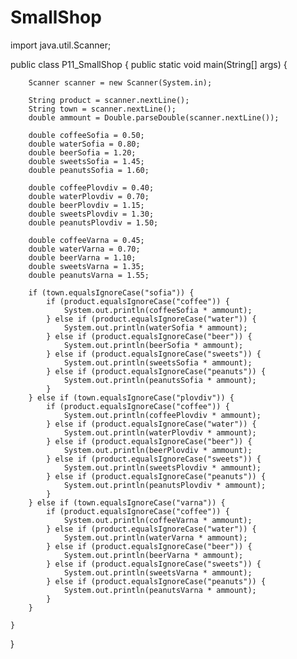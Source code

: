 # SmallShop
import java.util.Scanner;

public class P11_SmallShop {
    public static void main(String[] args) {

        Scanner scanner = new Scanner(System.in);

        String product = scanner.nextLine();
        String town = scanner.nextLine();
        double ammount = Double.parseDouble(scanner.nextLine());

        double coffeeSofia = 0.50;
        double waterSofia = 0.80;
        double beerSofia = 1.20;
        double sweetsSofia = 1.45;
        double peanutsSofia = 1.60;

        double coffeePlovdiv = 0.40;
        double waterPlovdiv = 0.70;
        double beerPlovdiv = 1.15;
        double sweetsPlovdiv = 1.30;
        double peanutsPlovdiv = 1.50;

        double coffeeVarna = 0.45;
        double waterVarna = 0.70;
        double beerVarna = 1.10;
        double sweetsVarna = 1.35;
        double peanutsVarna = 1.55;

        if (town.equalsIgnoreCase("sofia")) {
            if (product.equalsIgnoreCase("coffee")) {
                System.out.println(coffeeSofia * ammount);
            } else if (product.equalsIgnoreCase("water")) {
                System.out.println(waterSofia * ammount);
            } else if (product.equalsIgnoreCase("beer")) {
                System.out.println(beerSofia * ammount);
            } else if (product.equalsIgnoreCase("sweets")) {
                System.out.println(sweetsSofia * ammount);
            } else if (product.equalsIgnoreCase("peanuts")) {
                System.out.println(peanutsSofia * ammount);
            }
        } else if (town.equalsIgnoreCase("plovdiv")) {
            if (product.equalsIgnoreCase("coffee")) {
                System.out.println(coffeePlovdiv * ammount);
            } else if (product.equalsIgnoreCase("water")) {
                System.out.println(waterPlovdiv * ammount);
            } else if (product.equalsIgnoreCase("beer")) {
                System.out.println(beerPlovdiv * ammount);
            } else if (product.equalsIgnoreCase("sweets")) {
                System.out.println(sweetsPlovdiv * ammount);
            } else if (product.equalsIgnoreCase("peanuts")) {
                System.out.println(peanutsPlovdiv * ammount);
            }
        } else if (town.equalsIgnoreCase("varna")) {
            if (product.equalsIgnoreCase("coffee")) {
                System.out.println(coffeeVarna * ammount);
            } else if (product.equalsIgnoreCase("water")) {
                System.out.println(waterVarna * ammount);
            } else if (product.equalsIgnoreCase("beer")) {
                System.out.println(beerVarna * ammount);
            } else if (product.equalsIgnoreCase("sweets")) {
                System.out.println(sweetsVarna * ammount);
            } else if (product.equalsIgnoreCase("peanuts")) {
                System.out.println(peanutsVarna * ammount);
            }
        }

    }
}
